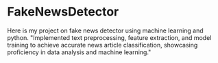 # FakeNewsDetector
Here is my project on fake news detector using machine learning and python.
"Implemented text preprocessing, feature extraction, and model training to achieve accurate news article classification, showcasing proficiency in data analysis and machine learning."
